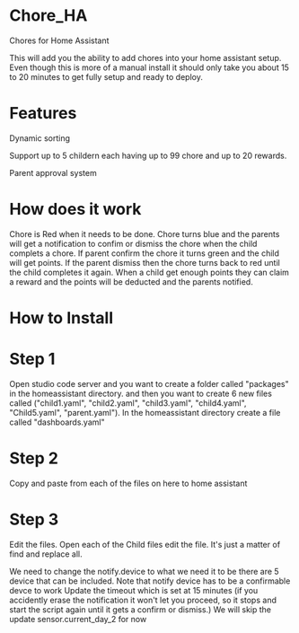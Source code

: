 # Chore_HA
Chores for Home Assistant

This will add you the ability to add chores into your home assistant setup. Even though this is more of a manual install it should only take you about 15 to 20 minutes to get fully setup and ready to deploy.

# Features
Dynamic sorting

Support up to 5 childern each having up to 99 chore and up to 20 rewards.

Parent approval system 

# How does it work
Chore is Red when it needs to be done. Chore turns blue and the parents will get a notification to confim or dismiss the chore when the child complets a chore. If parent confirm the chore it turns green and the child will get points. If the parent dismiss then the chore turns back to red until the child completes it again.
When a child get enough points they can claim a reward and the points will be deducted and the parents notified.

# How to Install
# Step 1
Open studio code server and you want to create a folder called "packages" in the homeassistant directory. and then you want to create 6 new files called ("child1.yaml", "child2.yaml", "child3.yaml", "child4.yaml", "Child5.yaml", "parent.yaml"). In the homeassistant directory create a file called "dashboards.yaml"
# Step 2
Copy and paste from each of the files on here to home assistant
# Step 3
Edit the files. Open each of the Child files edit the file. It's just a matter of find and replace all.

We need to change the notify.device to what we need it to be there are 5 device that can be included. Note that notify device has to be a confirmable devce to work 
Update the timeout which is set at 15 minutes (if you accidently erase the notification it won't let you proceed, so it stops and start the script again until it gets a confirm or dismiss.)
We will skip the update sensor.current_day_2 for now

